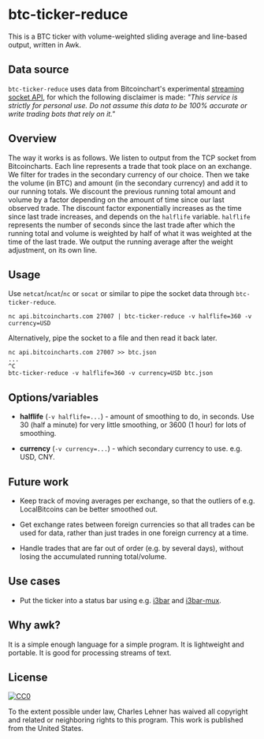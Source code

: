 # btc-ticker-reduce

This is a BTC ticker with volume-weighted sliding average and line-based
output, written in Awk.

## Data source

`btc-ticker-reduce` uses data from Bitcoinchart's experimental
[streaming socket API](http://bitcoincharts.com/about/markets-api/#footer),
for which the following disclaimer is made: *"This service is strictly for
personal use. Do not assume this data to be 100% accurate or write trading
bots that rely on it."*

## Overview

The way it works is as follows. We listen to output from the TCP socket from
Bitcoincharts. Each line represents a trade that took place on an exchange.  We
filter for trades in the secondary currency of our choice. Then we take the
volume (in BTC) and amount (in the secondary currency) and add it to our
running totals. We discount the previous running total amount and volume by a
factor depending on the amount of time since our last observed trade.  The
discount factor exponentially increases as the time since last trade increases,
and depends on the `halflife` variable. `halflife` represents the number of
seconds since the last trade after which the running total and volume is
weighted by half of what it was weighted at the time of the last trade. We
output the running average after the weight adjustment, on its own line.

## Usage

Use `netcat`/`ncat`/`nc` or `socat` or similar to pipe the socket data through
`btc-ticker-reduce`.

```
nc api.bitcoincharts.com 27007 | btc-ticker-reduce -v halflife=360 -v currency=USD
```

Alternatively, pipe the socket to a file and then read it back later.
```
nc api.bitcoincharts.com 27007 >> btc.json
...
^C
btc-ticker-reduce -v halflife=360 -v currency=USD btc.json
```

## Options/variables

* **halflife** (`-v halflife=...`) - amount of smoothing to do, in seconds. Use
  30 (half a minute) for very little smoothing, or 3600 (1 hour) for lots of
  smoothing.

* **currency** (`-v currency=...`) - which secondary currency to use. e.g. USD,
  CNY.

## Future work

* Keep track of moving averages per exchange, so that the outliers of e.g.
  LocalBitcoins can be better smoothed out.

* Get exchange rates between foreign currencies so that all trades can be
  used for data, rather than just trades in one foreign currency at a time.

* Handle trades that are far out of order (e.g. by several days), without
  losing the accumulated running total/volume.

## Use cases

* Put the ticker into a status bar using e.g.
  [i3bar](http://i3wm.org/i3bar/) and [i3bar-mux](https://github.com/clehner/i3bar-mux).

## Why awk?

It is a simple enough language for a simple program. It is lightweight and
portable. It is good for processing streams of text.

## License

[![CC0](http://i.creativecommons.org/p/zero/1.0/88x31.png)](https://creativecommons.org/publicdomain/zero/1.0/)

To the extent possible under law, Charles Lehner has waived all copyright and
related or neighboring rights to this program. This work is published from the United States.
